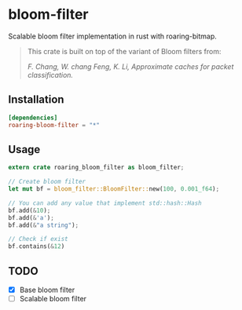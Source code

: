 # bloom-filter

Scalable bloom filter implementation in rust with roaring-bitmap.

> This crate is built on top of the variant of Bloom filters from:
> 
> *F. Chang, W. chang Feng, K. Li, Approximate caches for packet classification.*

## Installation

```toml
[dependencies]
roaring-bloom-filter = "*"
```

## Usage

```rust
extern crate roaring_bloom_filter as bloom_filter;

// Create bloom filter
let mut bf = bloom_filter::BloomFilter::new(100, 0.001_f64);

// You can add any value that implement std::hash::Hash
bf.add(&10);
bf.add(&'a');
bf.add(&"a string");

// Check if exist
bf.contains(&12)

```

## TODO

* [x] Base bloom filter
* [ ] Scalable bloom filter
